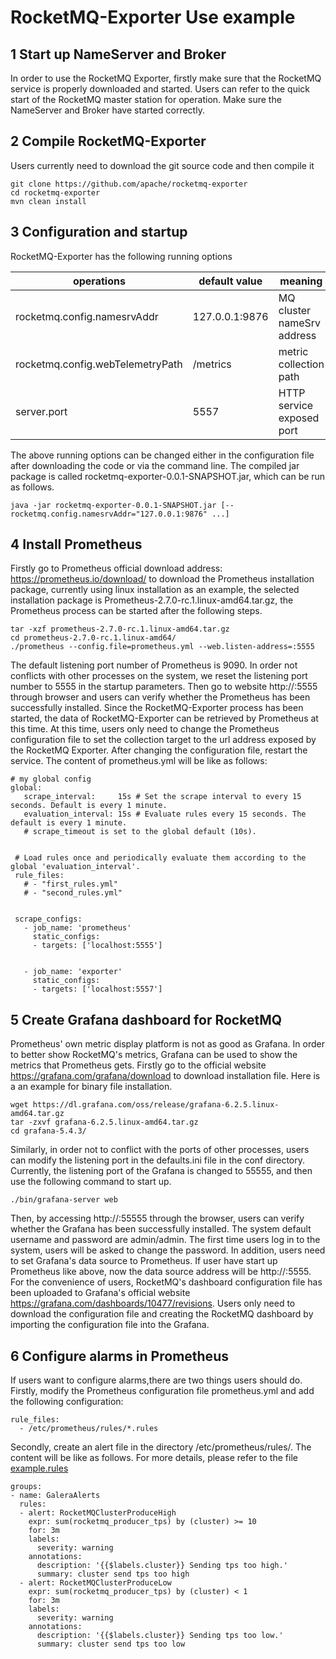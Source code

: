 # RocketMQ-Exporter Use example #

## 1 Start up NameServer and Broker ##
In order to use the RocketMQ Exporter, firstly make sure that the RocketMQ service is properly downloaded and started. Users can refer to the quick start of the RocketMQ master station for operation. Make sure the NameServer and Broker have started correctly.

## 2 Compile RocketMQ-Exporter ##
Users currently need to download the git source code and then compile it

```
git clone https://github.com/apache/rocketmq-exporter
cd rocketmq-exporter
mvn clean install
```

## 3 Configuration and startup ##
RocketMQ-Exporter has the following running options

operations | default value | meaning 
---|---|---
rocketmq.config.namesrvAddr | 127.0.0.1:9876 | MQ cluster nameSrv address 
rocketmq.config.webTelemetryPath | /metrics | metric collection path 
server.port | 5557 | HTTP service exposed port 

The above running options can be changed either in the configuration file after downloading the code or via the command line. The compiled jar package is called rocketmq-exporter-0.0.1-SNAPSHOT.jar, which can be run as follows.

```
java -jar rocketmq-exporter-0.0.1-SNAPSHOT.jar [--rocketmq.config.namesrvAddr="127.0.0.1:9876" ...]
```

## 4 Install Prometheus ##
Firstly go to Prometheus official download address: https://prometheus.io/download/ to download the Prometheus installation package, currently using linux installation as an example, the selected installation package is Prometheus-2.7.0-rc.1.linux-amd64.tar.gz, the Prometheus process can be started after the following steps.

```
tar -xzf prometheus-2.7.0-rc.1.linux-amd64.tar.gz
cd prometheus-2.7.0-rc.1.linux-amd64/
./prometheus --config.file=prometheus.yml --web.listen-address=:5555
```

The default listening port number of Prometheus is 9090. In order not  conflicts with other processes on the system, we reset the listening port number to 5555 in the startup parameters. Then go to website http://<server IP address>:5555 through  browser and users can verify whether the Prometheus has been successfully installed. Since the RocketMQ-Exporter process has been started, the data of RocketMQ-Exporter can be retrieved by Prometheus at this time. At this time, users only need to change the Prometheus configuration file to set the collection target to the url address exposed by the RocketMQ Exporter. After changing the configuration file, restart the service. The content of prometheus.yml will be like as follows:

```
# my global config
global:
   scrape_interval:     15s # Set the scrape interval to every 15 seconds. Default is every 1 minute.
   evaluation_interval: 15s # Evaluate rules every 15 seconds. The default is every 1 minute.
   # scrape_timeout is set to the global default (10s).
 
 
 # Load rules once and periodically evaluate them according to the global 'evaluation_interval'.
 rule_files:
   # - "first_rules.yml"
   # - "second_rules.yml"
   

 scrape_configs:
   - job_name: 'prometheus'
     static_configs:
     - targets: ['localhost:5555']
   
   
   - job_name: 'exporter'
     static_configs:
     - targets: ['localhost:5557']
```



## 5 Create Grafana dashboard for RocketMQ ##

Prometheus' own metric display platform is not as good as Grafana. In order to  better show RocketMQ's metrics, Grafana can be used to show the metrics that Prometheus gets. Firstly go to the official website https://grafana.com/grafana/download to download installation file. Here is a  an example for binary file installation.

```
wget https://dl.grafana.com/oss/release/grafana-6.2.5.linux-amd64.tar.gz 
tar -zxvf grafana-6.2.5.linux-amd64.tar.gz
cd grafana-5.4.3/
```
Similarly, in order not to conflict with the ports of other processes, users can modify the listening port in the defaults.ini file in the conf directory. Currently, the listening port of the Grafana is changed to 55555, and then use the following command to start up.

```
./bin/grafana-server web
```

Then, by accessing http://<server IP address>:55555 through the browser, users can verify whether the Grafana has been successfully installed. The system default username and password are admin/admin. The first time users log in to the system, users will be asked to change the password. In addition, users need to set Grafana's data source to Prometheus. If user have start up Prometheus like above, now the data source address will be  http://<server IP address>:5555. For the convenience of users, RocketMQ's dashboard configuration file has been uploaded to Grafana's official website  https://grafana.com/dashboards/10477/revisions. Users only need to download the configuration file and creating the RocketMQ dashboard by importing the configuration file into the Grafana.

## 6 Configure alarms in Prometheus

If users want to configure alarms,there are two things users should do. 
Firstly, modify the Prometheus configuration file prometheus.yml and add the following configuration: 

```
rule_files:
  - /etc/prometheus/rules/*.rules
```

Secondly, create an alert file in the directory /etc/prometheus/rules/. The content will be like as follows. For more details, please refer to the file [example.rules](./example.rules)

```
groups:
- name: GaleraAlerts
  rules:
  - alert: RocketMQClusterProduceHigh
    expr: sum(rocketmq_producer_tps) by (cluster) >= 10
    for: 3m
    labels:
      severity: warning
    annotations:
      description: '{{$labels.cluster}} Sending tps too high.'
      summary: cluster send tps too high
  - alert: RocketMQClusterProduceLow
    expr: sum(rocketmq_producer_tps) by (cluster) < 1
    for: 3m
    labels:
      severity: warning
    annotations:
      description: '{{$labels.cluster}} Sending tps too low.'
      summary: cluster send tps too low
```



